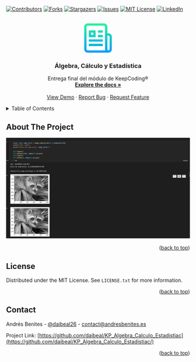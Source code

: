 <!-- Improved compatibility of back to top link: See: https://github.com/othneildrew/Best-README-Template/pull/73 -->
<a name="readme-top"></a>
<!--
*** Thanks for checking out the Best-README-Template. If you have a suggestion
*** that would make this better, please fork the repo and create a pull request
*** or simply open an issue with the tag "enhancement".
*** Don't forget to give the project a star!
*** Thanks again! Now go create something AMAZING! :D
-->



<!-- PROJECT SHIELDS -->

[![Contributors][contributors-shield]][contributors-url]
[![Forks][forks-shield]][forks-url]
[![Stargazers][stars-shield]][stars-url]
[![Issues][issues-shield]][issues-url]
[![MIT License][license-shield]][license-url]
[![LinkedIn][linkedin-shield]][linkedin-url]



<!-- PROJECT LOGO -->
<br />
<div align="center">
  <a href="https://github.com/daibeal/KP_Algebra_Calculo_Estadistiac">
    <img src="images/logo.png" alt="Logo" width="80" height="80">
  </a>

<h3 align="center">Álgebra, Cálculo y Estadística</h3>

  <p align="center">
    Entrega final del módulo de KeepCoding®
    <br />
    <a href="https://github.com/daibeal/KP_Algebra_Calculo_Estadistiac"><strong>Explore the docs »</strong></a>
    <br />
    <br />
    <a href="https://github.com/daibeal/KP_Algebra_Calculo_Estadistiac">View Demo</a>
    ·
    <a href="https://github.com/daibeal/KP_Algebra_Calculo_Estadistiac/issues">Report Bug</a>
    ·
    <a href="https://github.com/daibeal/KP_Algebra_Calculo_Estadistiac/issues">Request Feature</a>
  </p>
</div>



<!-- TABLE OF CONTENTS -->
<details>
  <summary>Table of Contents</summary>
  <ol>
    <li>
      <a href="#about-the-project">About The Project</a>
    </li>
 



    <li><a href="#license">License</a></li>
    <li><a href="#contact">Contact</a></li>

  </ol>
</details>



<!-- ABOUT THE PROJECT -->
## About The Project

[![Product Name Screen Shot][product-screenshot]](https://example.com)


<p align="right">(<a href="#readme-top">back to top</a>)</p>










<!-- LICENSE -->
## License

Distributed under the MIT License. See `LICENSE.txt` for more information.

<p align="right">(<a href="#readme-top">back to top</a>)</p>



<!-- CONTACT -->
## Contact

Andrés Benites - [@daibeal26](https://twitter.com/daibeal26) - contact@andresbenites.es

Project Link: [https://github.com/daibeal/KP_Algebra_Calculo_Estadistiac](https://github.com/daibeal/KP_Algebra_Calculo_Estadistiac/)

<p align="right">(<a href="#readme-top">back to top</a>)</p>





<!-- MARKDOWN LINKS & IMAGES -->
<!-- https://www.markdownguide.org/basic-syntax/#reference-style-links -->
[contributors-shield]: https://img.shields.io/github/contributors/daibeal/KP_Algebra_Calculo_Estadistiac.svg?style=for-the-badge
[contributors-url]: https://github.com/daibeal/KP_Algebra_Calculo_Estadistiac/graphs/contributors
[forks-shield]: https://img.shields.io/github/forks/daibeal/KP_Algebra_Calculo_Estadistiac.svg?style=for-the-badge
[forks-url]: https://github.com/github_username/repo_name/network/members
[stars-shield]: https://img.shields.io/github/stars/daibeal/KP_Algebra_Calculo_Estadistiac.svg?style=for-the-badge
[stars-url]: https://github.com/github_username/repo_name/stargazers
[issues-shield]: https://img.shields.io/github/issues/daibeal/KP_Algebra_Calculo_Estadistiac.svg?style=for-the-badge
[issues-url]: https://github.com/github_username/repo_name/issues
[license-shield]: https://img.shields.io/github/license/daibeal/KP_Algebra_Calculo_Estadistiac.svg?style=for-the-badge
[license-url]: https://github.com/github_username/repo_name/blob/master/LICENSE.txt
[linkedin-shield]: https://img.shields.io/badge/-LinkedIn-black.svg?style=for-the-badge&logo=linkedin&colorB=555
[linkedin-url]: https://www.linkedin.com/in/andresbenites/
[product-screenshot]: images/screenshot.png
[Next.js]: https://img.shields.io/badge/next.js-000000?style=for-the-badge&logo=nextdotjs&logoColor=white
[Next-url]: https://nextjs.org/
[React.js]: https://img.shields.io/badge/React-20232A?style=for-the-badge&logo=react&logoColor=61DAFB
[React-url]: https://reactjs.org/
[Vue.js]: https://img.shields.io/badge/Vue.js-35495E?style=for-the-badge&logo=vuedotjs&logoColor=4FC08D
[Vue-url]: https://vuejs.org/
[Angular.io]: https://img.shields.io/badge/Angular-DD0031?style=for-the-badge&logo=angular&logoColor=white
[Angular-url]: https://angular.io/
[Svelte.dev]: https://img.shields.io/badge/Svelte-4A4A55?style=for-the-badge&logo=svelte&logoColor=FF3E00
[Svelte-url]: https://svelte.dev/
[Laravel.com]: https://img.shields.io/badge/Laravel-FF2D20?style=for-the-badge&logo=laravel&logoColor=white
[Laravel-url]: https://laravel.com
[Bootstrap.com]: https://img.shields.io/badge/Bootstrap-563D7C?style=for-the-badge&logo=bootstrap&logoColor=white
[Bootstrap-url]: https://getbootstrap.com
[JQuery.com]: https://img.shields.io/badge/jQuery-0769AD?style=for-the-badge&logo=jquery&logoColor=white
[JQuery-url]: https://jquery.com 
